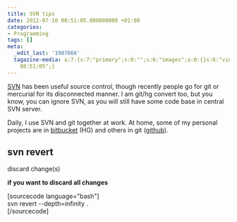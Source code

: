 ```yaml
---
title: SVN tips
date: 2012-07-10 08:51:05.000000000 +01:00
categories:
- Programming
tags: []
meta:
  _edit_last: '1907066'
  tagazine-media: a:7:{s:7:"primary";s:0:"";s:6:"images";a:0:{}s:6:"videos";a:0:{}s:11:"image_count";s:1:"0";s:6:"author";s:7:"1907066";s:7:"blog_id";s:7:"1833431";s:9:"mod_stamp";s:19:"2012-07-10
    08:51:05";}
---
```

<p><a href="http://tortoisesvn.net/">SVN</a> has been useful source control, though recently people go for git or mercurial for its disconnected manner. I am git/hg convert too, but you know, you can ignore SVN, as you will still have some code base in central SVN server. </p>
<p>Daily, I use SVN and git together at work. At home, some of my personal projects are in <a href="https://bitbucket.org/">bitbucket</a> (HG) and others in git (<a href="https://github.com/">github</a>).</p>
<p><h2>svn revert</h2>
<p>discard change(s)</p>
<p><strong>if you want to discard all changes</strong></p>
<p>[sourcecode language="bash"]<br />
svn revert --depth=infinity .<br />
[/sourcecode]</p>
